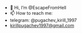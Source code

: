 - 👋 Hi, I’m @EscapeFromHell
- 📫 How to reach me:
- telegram: @pugachev_kirill_1997
- kirillpugachev1997@gmail.com
<!---
EscapeFromHell/EscapeFromHell is a ✨ special ✨ repository because its `README.md` (this file) appears on your GitHub profile.
You can click the Preview link to take a look at your changes.
--->
